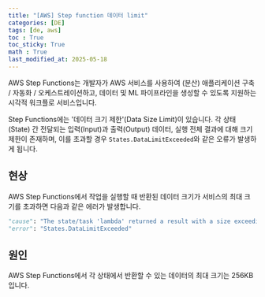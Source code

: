 ```yaml
---
title: "[AWS] Step function 데이터 limit"
categories: [DE]
tags: [de, aws]
toc : True
toc_sticky: True
math : True
last_modified_at: 2025-05-18
---
```


AWS Step Functions는 개발자가 AWS 서비스를 사용하여 (분산) 애플리케이션 구축 / 자동화 / 오케스트레이션하고, 데이터 및 ML 파이프라인을 생성할 수 있도록 지원하는 시각적 워크플로 서비스입니다. 

Step Functions에는 '데이터 크기 제한'(Data Size Limit)이 있습니다. 각 상태(State) 간 전달되는 입력(Input)과 출력(Output) 데이터, 실행 전체 결과에 대해 크기 제한이 존재하며, 이를 초과할 경우 `States.DataLimitExceeded`와 같은 오류가 발생하게 됩니다.

## 현상
AWS Step Functions에서 작업을 실행할 때 반환된 데이터 크기가 서비스의 최대 크기를 초과하면 다음과 같은 에러가 발생합니다. 

```py
"cause": "The state/task 'lambda' returned a result with a size exceeding the maximum number of bytes service limit.",
"error": "States.DataLimitExceeded"
```

## 원인
AWS Step Functions에서 각 상태에서 반환할 수 있는 데이터의 최대 크기는 256KB입니다.